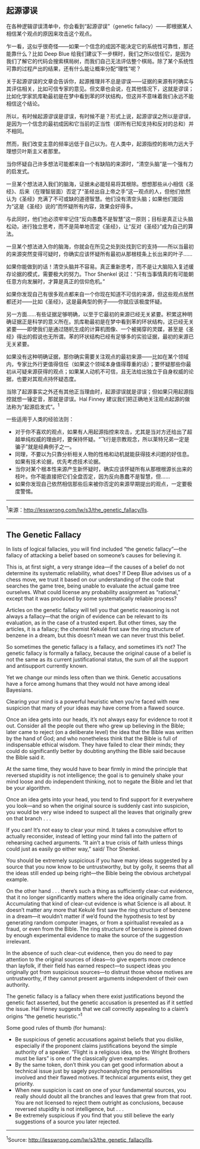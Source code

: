 ## 起源谬误

在各种逻辑谬误清单中，你会看到“起源谬误”（genetic fallacy）——即根据某人相信某个观点的原因来攻击这个观点。

乍一看，这似乎很奇怪——如果一个信念的成因不能决定它的系统性可靠性，那还能靠什么？比如 Deep Blue 给我们建议下一步棋时，我们之所以信任它，是因为我们了解它的代码会搜索棋局树，而我们自己无法评估整个棋局。除了某个系统性可靠的过程产出的结果，还有什么能让概率分配“理性”呢？

关于起源谬误的文章会告诉你，起源推理并不总是谬误——证据的来源有时确实与其评估相关，比如可信专家的意见。但文章也会说，在其他情况下，这就是谬误；比如化学家凯库勒最初是在梦中看到苯的环状结构，但这并不意味着我们永远不能相信这个结论。

所以，有时候起源谬误是谬误，有时候不是？形式上说，起源谬误之所以是谬误，是因为一个信念的最初成因和它当前的正当性（即所有已知支持和反对的总和）并不相同。

然而，我们改变主意的频率远低于自己以为。在人类中，起源指控的影响力远大于理想贝叶斯主义者那里。

当你怀疑自己许多想法可能都来自一个有缺陷的来源时，“清空头脑”是一个强有力的启发式。

一旦某个想法进入我们的脑海，证据未必能轻易将其根除。想想那些从小相信《圣经》、后来（在理智层面）否定了“圣经出自上帝之手”这一观点的人，但他们依然认为《圣经》充满了不可或缺的道德智慧。他们没有清空头脑；如果他们能因为“这是《圣经》说的”而怀疑所有内容，效果会好得多。

与此同时，他们也必须牢牢记住“反向愚蠢不是智慧”这一原则；目标是真正让头脑松动，进行独立思考，而不是简单地否定《圣经》，让“反对《圣经》”成为自己的算法。

一旦某个想法进入你的脑海，你就会在所见之处到处找到它的支持——所以当最初的来源突然变得可疑时，你确实应该怀疑所有最初从那根枝条上长出来的叶子……

如果你能做到的话！清空头脑并不容易。真正重新思考，而不是让大脑陷入复述缓存论据的模式，需要极大的努力。Thor Shenkel 说过：“只有当事情真的有可能朝任意方向发展时，才算是真正的信仰危机。”

如果你发现自己有很多观点都来自一个你现在知道不可信的来源，但这些观点居然都还对——比如《圣经》，这是最典型的例子——你就应该极度怀疑。

另一方面……有些证据足够明确，以至于它最初的来源已经无关紧要。积累这种明确证据正是科学的意义所在。凯库勒最初是在梦中看到苯的环状结构，这已经无关紧要——即使我们是通过随机生成的计算机图像、一个被揭穿的灵媒，甚至是《圣经》得出的假说也无所谓。苯的环状结构已经有足够多的实验证据，最初的来源已无关紧要。

如果没有这种明确证据，那你确实需要关注观点的最初来源——比如在某个领域内，专家比外行更值得信任（如果这个领域本身值得尊重的话）；要怀疑那些你最初从可疑来源获得的观点；如果某人动机不可信，且无法给出独立于自身权威的论据，也要对其观点持怀疑态度。

当除了起源事实之外还有其他正当理由时，起源谬误就是谬误；但如果只用起源指控就想一锤定音，那就是谬误。Hal Finney 建议我们把正确地关注观点起源的做法称为“起源启发式”。<sup>1</sup>

一些适用于人类的经验法则：

- 对于你不喜欢的观点，如果有人用起源指控来攻击，尤其是当对方还给出了超越单纯权威的理由时，要保持怀疑。“飞行是宗教观念，所以莱特兄弟一定是骗子”就是经典例子之一。
- 同理，不要以为只靠分析相关人物的性格和动机就能获得技术问题的好信息。如果有技术论据，优先考虑技术论据。
- 当你对某个根本性来源产生新怀疑时，确实应该怀疑所有从那根根源长出来的枝叶。你不能直接把它们全盘否定，因为反向愚蠢不是智慧，但……
- 如果你发现自己依然相信那些后来被你否定的来源早期提出的观点，一定要极度警惕。

---

<sup>1</sup>来源：http://lesswrong.com/lw/s3/the_genetic_fallacy/lls.

---

## The Genetic Fallacy

In lists of logical fallacies, you will find included “the genetic fallacy”—the fallacy of attacking a belief based on someone’s causes for believing it.

This is, at first sight, a very strange idea—if the causes of a belief do not determine its systematic reliability, what does? If Deep Blue advises us of a chess move, we trust it based on our understanding of the code that searches the game tree, being unable to evaluate the actual game tree ourselves. What could license any probability assignment as “rational,” except that it was produced by some systematically reliable process?

Articles on the genetic fallacy will tell you that genetic reasoning is not always a fallacy—that the origin of evidence can be relevant to its evaluation, as in the case of a trusted expert. But other times, say the articles, it is a fallacy; the chemist Kekulé first saw the ring structure of benzene in a dream, but this doesn’t mean we can never trust this belief.

So sometimes the genetic fallacy is a fallacy, and sometimes it’s not? The genetic fallacy is formally a fallacy, because the original cause of a belief is not the same as its current justificational status, the sum of all the support and antisupport currently known.

Yet we change our minds less often than we think. Genetic accusations have a force among humans that they would not have among ideal Bayesians.

Clearing your mind is a powerful heuristic when you’re faced with new suspicion that many of your ideas may have come from a flawed source.

Once an idea gets into our heads, it’s not always easy for evidence to root it out. Consider all the people out there who grew up believing in the Bible; later came to reject (on a deliberate level) the idea that the Bible was written by the hand of God; and who nonetheless think that the Bible is full of indispensable ethical wisdom. They have failed to clear their minds; they could do significantly better by doubting anything the Bible said because the Bible said it.

At the same time, they would have to bear firmly in mind the principle that reversed stupidity is not intelligence; the goal is to genuinely shake your mind loose and do independent thinking, not to negate the Bible and let that be your algorithm.

Once an idea gets into your head, you tend to find support for it everywhere you look—and so when the original source is suddenly cast into suspicion, you would be very wise indeed to suspect all the leaves that originally grew on that branch . . .

If you can! It’s not easy to clear your mind. It takes a convulsive effort to actually reconsider, instead of letting your mind fall into the pattern of rehearsing cached arguments. “It ain’t a true crisis of faith unless things could just as easily go either way,” said/ Thor Shenkel.

You should be extremely suspicious if you have many ideas suggested by a source that you now know to be untrustworthy, but by golly, it seems that all the ideas still ended up being right—the Bible being the obvious archetypal example.

On the other hand . . . there’s such a thing as sufficiently clear-cut evidence, that it no longer significantly matters where the idea originally came from. Accumulating that kind of clear-cut evidence is what Science is all about. It doesn’t matter any more that Kekulé first saw the ring structure of benzene in a dream—it wouldn’t matter if we’d found the hypothesis to test by generating random computer images, or from a spiritualist revealed as a fraud, or even from the Bible. The ring structure of benzene is pinned down by enough experimental evidence to make the source of the suggestion irrelevant.

In the absence of such clear-cut evidence, then you do need to pay attention to the original sources of ideas—to give experts more credence than layfolk, if their field has earned respect—to suspect ideas you originally got from suspicious sources—to distrust those whose motives are untrustworthy, if they cannot present arguments independent of their own authority.

The genetic fallacy is a fallacy when there exist justifications beyond the genetic fact asserted, but the genetic accusation is presented as if it settled the issue. Hal Finney suggests that we call correctly appealing to a claim’s origins “the genetic heuristic.”<sup>1</sup>

Some good rules of thumb (for humans):

- Be suspicious of genetic accusations against beliefs that you dislike, especially if the proponent claims justifications beyond the simple authority of a speaker. “Flight is a religious idea, so the Wright Brothers must be liars” is one of the classically given examples.
- By the same token, don’t think you can get good information about a technical issue just by sagely psychoanalyzing the personalities involved and their flawed motives. If technical arguments exist, they get priority.
- When new suspicion is cast on one of your fundamental sources, you really should doubt all the branches and leaves that grew from that root. You are not licensed to reject them outright as conclusions, because reversed stupidity is not intelligence, but . . .
- Be extremely suspicious if you find that you still believe the early suggestions of a source you later rejected.

---

<sup>1</sup>Source: http://lesswrong.com/lw/s3/the_genetic_fallacy/lls.